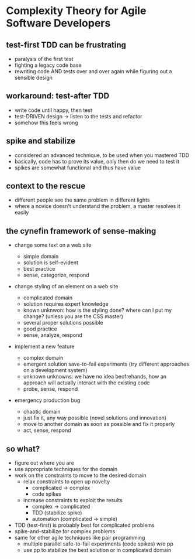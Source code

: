 # Complexity Theory for Agile Software Developers
## test-first TDD can be frustrating
- paralysis of the first test
- fighting a legacy code base
- rewriting code AND tests over and over again while figuring out a sensible
  design

## workaround: test-after TDD
- write code until happy, then test
- test-DRIVEN design -> listen to the tests and refactor
- somehow this feels wrong

## spike and stabilize
- considered an advanced technique, to be used when you mastered TDD
- basically, code has to prove its value, only then do we need to test it
- spikes are somewhat functional and thus have value

## context to the rescue
- different people see the same problem in different lights
- where a novice doesn't understand the problem, a master resolves it easily

## the cynefin framework of sense-making
- change some text on a web site
  - simple domain
  - solution is self-evident
  - best practice
  - sense, categorize, respond

- change styling of an element on a web site
  - complicated domain
  - solution requires expert knowledge
  - known unknwon: how is the styling done? where can I put my change?
   (unless you are the CSS master)
  - several proper solutions possible
  - good practice
  - sense, analyze, respond

- implement a new feature
  - complex domain
  - emergent solution
    save-to-fail experiments (try different approaches on a development system)
  - unknown unknowns: we have no idea beofrehands, how an approach will
    actually interact with the existing code
  - probe, sense, respond

- emergency production bug
  - chaotic domain
  - just fix it, any way possible (novel solutions and innovation)
  - move to another domain as soon as possible and fix it properly
  - act, sense, respond

## so what?
- figure out where you are
- use appropriate techniques for the domain
- work on the constraints to move to the desired domain
  - relax constraints to open up novelty
     - complicated -> complex
     - code spikes
  - increase constraints to exploit the results
     - complex -> complicated
     - TDD (stabilize spike)
     - automation (complicated -> simple)
- TDD (test-first) is probably best for complicated problems
- spike-and-stabilize for complex problems
- same for other agile techniques like pair programming
  - multiple parallel safe-to-fail experiments (code spikes) w/o pp
  - use pp to stabilize the best solution or in complicated domain
